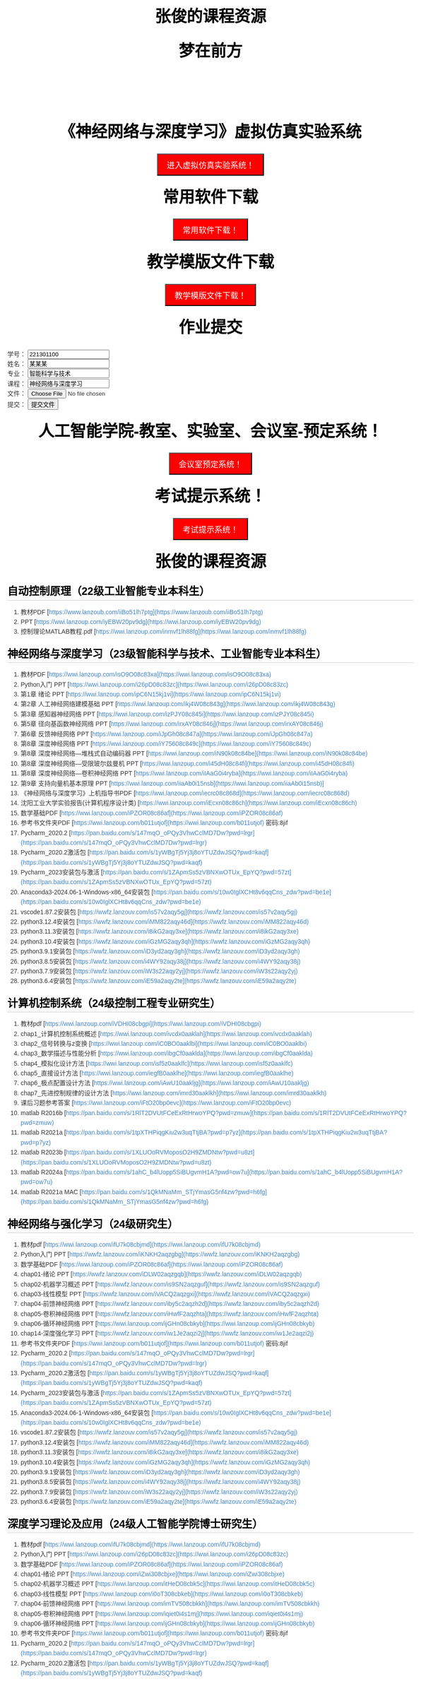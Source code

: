 # 张俊的课程资源

<head>  
    <meta charset="utf-8" />  
    <style type="text/css">  
                html,body,div,span,applet,object,iframe,h1,h2,h3,h4,h5,h6,p,blockquote,pre,a,abbr,acronym,address,big,cite,code,del,dfn,em,img,ins,kbd,q,s,samp,small,strike,strong,sub,sup,tt,var,b,u,i,center,dl,dt,dd,ol,ul,li,fieldset,form,label,legend,table,caption,tbody,tfoot,thead,tr,th,td,article,aside,canvas,details,embed,figure,figcaption,footer,header,hgroup,menu,nav,output,ruby,section,summary,time,mark,audio,video{margin:0;padding:0;border:0}body{font-family:Helvetica,arial,freesans,clean,sans-serif;font-size:14px;line-height:1.6;color:#333;background-color:#fff;padding:20px;max-width:960px;margin:0 auto}body>*:first-child{margin-top:0 !important}body>*:last-child{margin-bottom:0 !important}p,blockquote,ul,ol,dl,table,pre{margin:15px 0}h1,h2,h3,h4,h5,h6{margin:20px 0 10px;padding:0;font-weight:bold;-webkit-font-smoothing:antialiased}h1 tt,h1 code,h2 tt,h2 code,h3 tt,h3 code,h4 tt,h4 code,h5 tt,h5 code,h6 tt,h6 code{font-size:inherit}h1{font-size:28px;color:#000}h2{font-size:24px;border-bottom:1px solid #ccc;color:#000}h3{font-size:18px}h4{font-size:16px}h5{font-size:14px}h6{color:#777;font-size:14px}body>h2:first-child,body>h1:first-child,body>h1:first-child+h2,body>h3:first-child,body>h4:first-child,body>h5:first-child,body>h6:first-child{margin-top:0;padding-top:0}a:first-child h1,a:first-child h2,a:first-child h3,a:first-child h4,a:first-child h5,a:first-child h6{margin-top:0;padding-top:0}h1+p,h2+p,h3+p,h4+p,h5+p,h6+p{margin-top:10px}a{color:#4183c4;text-decoration:none}a:hover{text-decoration:underline}ul,ol{padding-left:30px}ul li>:first-child,ol li>:first-child,ul li ul:first-of-type,ol li ol:first-of-type,ul li ol:first-of-type,ol li ul:first-of-type{margin-top:0}ul ul,ul ol,ol ol,ol ul{margin-bottom:0}dl{padding:0}dl dt{font-size:14px;font-weight:bold;font-style:italic;padding:0;margin:15px 0 5px}dl dt:first-child{padding:0}dl dt>:first-child{margin-top:0}dl dt>:last-child{margin-bottom:0}dl dd{margin:0 0 15px;padding:0 15px}dl dd>:first-child{margin-top:0}dl dd>:last-child{margin-bottom:0}pre,code,tt{font-size:12px;font-family:Consolas,"Liberation Mono",Courier,monospace}code,tt{margin:0;padding:0;white-space:nowrap;border:1px solid #eaeaea;background-color:#f8f8f8;border-radius:3px}pre>code{margin:0;padding:0;white-space:pre;border:0;background:transparent}pre{background-color:#f8f8f8;border:1px solid #ccc;font-size:13px;line-height:19px;overflow:auto;padding:6px 10px;border-radius:3px}pre code,pre tt{background-color:transparent;border:0}blockquote{border-left:4px solid #DDD;padding:0 15px;color:#777}blockquote>:first-child{margin-top:0}blockquote>:last-child{margin-bottom:0}hr{clear:both;margin:15px 0;height:0;overflow:hidden;border:0;background:transparent;border-bottom:4px solid #ddd;padding:0}table th{font-weight:bold}table th,table td{border:1px solid #ccc;padding:6px 13px}table tr{border-top:1px solid #ccc;background-color:#fff}table tr:nth-child(2n){background-color:#f8f8f8}img{max-width:100%}
        #container {  
            text-align: center;  
            padding: 20px;  
            border-radius: 15px;  
            box-shadow: 0 4px 30px rgba(0, 0, 0, 0.3); /* 阴影效果 */  
            background: rgba(255, 255, 255, 0.1); /* 半透明背景 */  
        }

        body_time {  
            margin: 0;  
            padding: 0;  
            height: 100%;  
            display: flex;  
            justify-content: center;  
            align-items: center;  
            font-family: Arial, sans-serif;  
            background: linear-gradient(135deg, #74ebd5, #acb6e5); /* 渐变背景 */  
            color: #fff; /* 字体颜色 */  
        }  
        
        h1 {
            text-align: center;  
            font-size: 36px;  
            margin-bottom: 20px;  
        }  
        #clock {  
            font-size: 64px; /* 增大字体 */  
            text-shadow: 2px 2px 10px rgba(0, 0, 0, 0.7); /* 字体阴影 */  
            animation: pulse 1s infinite; /* 动画效果 */  
        }  
        @keyframes pulse {  
            0% {  
                transform: scale(1);  
            }  
            50% {  
                transform: scale(1.05);  
            }  
            100% {  
                transform: scale(1);  
            }  
        }  
    </style>  
</head>
    
<body_time>   
    <div id="container">   
        <div id="clock"></div> <!-- 用于显示时间的div -->  
    </div>  

    <script>  
        function updateTime() {  
            const now = new Date();  
            const beijingTime = new Date(now.getTime());  
            const options = { hour: '2-digit', minute: '2-digit', second: '2-digit', hour12: false };  
            document.getElementById('clock').innerText = beijingTime.toLocaleTimeString('zh-CN', options);  
        }  

        setInterval(updateTime, 1000);  
        updateTime(); // 初始化显示时间  
    </script>  
</body_time>

<head>
 <meta charset="UTF-8">
 <title>带日期的时钟</title>
 <style>
 h1 {
 text-align: center;
 }
 </style>
 </head>
 
 <body>
 <div>
 <canvas id="c1" width="200px" height="200px">
 
 </canvas>
 </div>
 
 <script type="text/javascript">
 var clock = document.getElementById("c1").getContext("2d");
 
// var clock = $("#huabu").get(0).getContext("2d"); //$中使用画布
 
 function play() {
 clock.clearRect(0, 0, 200, 200);
 clock.save();
 clock.translate(100, 100); //把画布中心转移到canvas中间
 biaopan();
 run();
 clock.restore();
 }
 setInterval(function() {
 play();
 }, 1000);
 
 function biaopan() {
 //绘制表盘
 clock.strokeStyle = " #9932CC";
 clock.lineWidth = 5;
 clock.beginPath();
 clock.arc(0, 0, 95, 0, 2 * Math.PI);
 clock.stroke();
 
 //刻度(小时)
 clock.strokeStyle = "#9932CC";
 clock.lineWidth = 5;
 for(var i = 0; i < 12; i++) {
  clock.beginPath();
  clock.moveTo(0, -95);
  clock.lineTo(0, -85);
  clock.stroke();
  clock.rotate(2 * Math.PI / 12);
 }
 //刻度(分钟)
 clock.strokeStyle = "#9932CC";
 clock.lineWidth = 3;
 for(var i = 0; i < 60; i++) {
  clock.beginPath();
  clock.moveTo(0, -95);
  clock.lineTo(0, -90);
  clock.stroke();
  clock.rotate(2 * Math.PI / 60);
 }
 //绘制文字
 clock.textAlign = "center";
 clock.textBaseline = "middle";
 clock.fillStyle = "#6495ED";
 clock.font = "20px 微软雅黑"
 for(var i = 1; i < 13; i++) {
  clock.fillText(i,Math.sin(2*Math.PI /12*i)*75,Math.cos(2*Math.PI/12*i)*-75);
 }
 }
 
 function run() {
 var date = new Date();
 var h = date.getHours();
 var m = date.getMinutes();
 var s = date.getSeconds();
// if(h > 12) {
//  h = h - 12;
// }
 //日期
 var week = date.getDay();
 var month = date.getMonth() + 1;
 var day = date.getDate();
 switch (week){
  case 1: week = "星期一";
  break;
  case 2: week = "星期二";
  break;
  case 3: week = "星期三";
  break;
  case 4: week = "星期四";
  break;
  case 5: week = "星期五";
  break;
  case 6: week = "星期六";
  break;
  default: week = "星期天";
  break;
 }
 clock.save();
 clock.textAlign = "center";
 clock.textBaseline = "middle";
 clock.fillStyle = "black";
 clock.font = "16px"
 clock.fillText(week,0,-40);
 clock.fillText(month+" 月",-40,0);
 clock.fillText(day+" 号",40,0);
 clock.stroke();
 clock.restore();
 
 //时针
 //分针60格 分针5格 
 clock.save();
 clock.rotate(2 * Math.PI / 12 * h + (2 * Math.PI / 60 * m + 2 * Math.PI / 60 * s / 60) / 12);
 clock.strokeStyle = "black";
 clock.lineWidth = 7;
 clock.beginPath();
 clock.moveTo(0, 0);
 clock.lineTo(0, -40);
 clock.lineCap = "round";
 clock.stroke();
 clock.restore();
 //分针
 //秒针60格 分针一格
 clock.save();
 clock.beginPath();
 clock.strokeStyle = "#D2691E";
 clock.lineWidth = 5;
 clock.rotate(2 * Math.PI / 60 * m + 2 * Math.PI / 60 * s / 60);
 clock.moveTo(0, 0);
 clock.lineTo(0, -50);
 clock.lineCap = "round";
 clock.stroke();
 clock.restore();
 //秒针
 clock.strokeStyle = "red";
 clock.rotate(2 * Math.PI / 60 * s);
 clock.lineWidth = 4;
 clock.beginPath();
 clock.moveTo(0, 0);
 clock.lineTo(0, -60);
 clock.lineCap = "round";
 clock.stroke();
 //中心
 clock.fillStyle = " #CCFFFF";
 clock.lineWidth = 5;
 clock.beginPath();
 clock.arc(0, 0, 10, 0, 2 * Math.PI);
 clock.fill();
 clock.strokeStyle = "cadetblue";
 clock.stroke();
 
 }
 </script>
 </body>

# 梦在前方
<div align="center"> <iframe frameborder="no" border="0" marginwidth="0" marginheight="0" width=330 height=86 src="//music.163.com/outchain/player?type=2&id=70525&auto=1&height=66"></iframe> </div>

# 《神经网络与深度学习》虚拟仿真实验系统
<div align="center">
<input type="button" name="7" id="7" style="background-color: red; color: white; font-size: 18px; padding: 10px 20px;" value="进入虚拟仿真实验系统！" onclick="window.location.href='../index1.html'" />
</div>

# 常用软件下载
<div align="center">
<input type="button" name="7" id="7" style="background-color: red; color: white; font-size: 18px; padding: 10px 20px;" value="常用软件下载！" onclick="window.location.href='../index2.html'" />
</div>

# 教学模版文件下载
<div align="center">
<input type="button" name="7" id="7" style="background-color: red; color: white; font-size: 18px; padding: 10px 20px;" value="教学模版文件下载！" onclick="window.location.href='../index3.html'" />
</div>

# 作业提交
<body>
<form id="form1" name="form1" method="post" action="">
  <label for="1">学号：</label>
  <input name="1" type="text" id="1" value="221301100" />
</form>

<form id="form2" name="form2" method="post" action="">
  <label for="2">姓名：</label>
  <input name="2" type="text" id="2" value="某某某" />
</form>

<form id="form3" name="form3" method="post" action="">
  <label for="3">专业：</label>
  <input name="3" type="text" id="3" value="智能科学与技术" />
</form>

<form id="form4" name="form4" method="post" action="">
  <label for="4">课程：</label>
  <input name="4" type="text" id="4" value="神经网络与深度学习" />
</form>

<form id="form5" name="form5" enctype="multipart/form-data" method="post" action="">
  <label for="5">文件：   </label>
  <input type="file" name="5" id="5" />
 </form>

<form id="form6" name="form6" method="post" action="">
  提交：
  <input type="submit" name="6" id="6" value="提交文件" onclick="alert('开发中，敬请期待！...')" />
 </form>
</body>

# 人工智能学院-教室、实验室、会议室-预定系统！
<div align="center">
<input type="button" name="7" id="7" style="background-color: red; color: white; font-size: 18px; padding: 10px 20px;" value="会议室预定系统！" onclick="window.location.href='../index5.html'" />
</div>
</body>

# 考试提示系统！
<div align="center">
<input type="button" name="7" id="7" style="background-color: red; color: white; font-size: 18px; padding: 10px 20px;" value="考试提示系统！" onclick="window.location.href='../examapp.html'" />
</div>

# 张俊的课程资源

## 自动控制原理（22级工业智能专业本科生）

1. 教材PDF                    [https://www.lanzoub.com/iiBo51lh7ptg](https://www.lanzoub.com/iiBo51lh7ptg)
2. PPT                        [https://wwi.lanzoup.com/iyEBW20pv9dg](https://wwi.lanzoup.com/iyEBW20pv9dg)
3. 控制理论MATLAB教程.pdf      [https://wwi.lanzoup.com/inmvf1lh88fg](https://wwi.lanzoup.com/inmvf1lh88fg)

## 神经网络与深度学习（23级智能科学与技术、工业智能专业本科生）

1. 教材PDF                        [https://wwi.lanzoup.com/isO9O08c83xa](https://wwi.lanzoup.com/isO9O08c83xa)
2. Python入门 PPT                 [https://wwi.lanzoup.com/i26pD08c83zc](https://wwi.lanzoup.com/i26pD08c83zc)
3. 第1章 绪论 PPT                  [https://wwi.lanzoup.com/ipC6N15kj1vi](https://wwi.lanzoup.com/ipC6N15kj1vi)
4. 第2章 人工神经网络建模基础 PPT    [https://wwi.lanzoup.com/ikj4W08c843g](https://wwi.lanzoup.com/ikj4W08c843g)
5. 第3章 感知器神经网络 PPT         [https://wwi.lanzoup.com/izPJY08c845i](https://wwi.lanzoup.com/izPJY08c845i)
6. 第5章 径向基函数神经网络 PPT      [https://wwi.lanzoup.com/irxAY08c846j](https://wwi.lanzoup.com/irxAY08c846j)
7. 第6章 反馈神经网络 PPT           [https://wwi.lanzoup.com/iJpGh08c847a](https://wwi.lanzoup.com/iJpGh08c847a)
8. 第8章 深度神经网络 PPT           [https://wwi.lanzoup.com/iY75608c849c](https://wwi.lanzoup.com/iY75608c849c)
9. 第8章 深度神经网络—堆栈式自动编码器 PPT  [https://wwi.lanzoup.com/iN90k08c84be](https://wwi.lanzoup.com/iN90k08c84be)
10. 第8章 深度神经网络—受限玻尔兹曼机 PPT   [https://wwi.lanzoup.com/i45dH08c84fi](https://wwi.lanzoup.com/i45dH08c84fi)
11. 第8章 深度神经网络—卷积神经网络 PPT     [https://wwi.lanzoup.com/iIAaG0i4ryba](https://wwi.lanzoup.com/iIAaG0i4ryba)
12. 第9章  支持向量机基本原理 PPT          [https://wwi.lanzoup.com/iiaAb0i15nsb](https://wwi.lanzoup.com/iiaAb0i15nsb)]
13. 《神经网络与深度学习》上机指导书PDF      [https://wwi.lanzoup.com/iecrc08c868d](https://wwi.lanzoup.com/iecrc08c868d)
14. 沈阳工业大学实验报告(计算机程序设计类)    [https://wwi.lanzoup.com/iEcxn08c86ch](https://wwi.lanzoup.com/iEcxn08c86ch)
15. 数学基础PDF                    [https://wwi.lanzoup.com/iPZOR08c86af](https://wwi.lanzoup.com/iPZOR08c86af)
16. 参考书文件夹PDF                 [https://wwi.lanzoup.com/b011utjof](https://wwi.lanzoup.com/b011utjof)   密码:8jif
17. Pycharm_2020.2   [https://pan.baidu.com/s/147mqO_oPQy3VhwCclMD7Dw?pwd=lrgr](https://pan.baidu.com/s/147mqO_oPQy3VhwCclMD7Dw?pwd=lrgr)
18. Pycharm_2020.2激活包   [https://pan.baidu.com/s/1yWBgTj5Yj3j8oYTUZdwJSQ?pwd=kaqf](https://pan.baidu.com/s/1yWBgTj5Yj3j8oYTUZdwJSQ?pwd=kaqf)
19. Pycharm_2023安装包与激活   [https://pan.baidu.com/s/1ZApmSs5zVBNXwOTUx_EpYQ?pwd=57zt](https://pan.baidu.com/s/1ZApmSs5zVBNXwOTUx_EpYQ?pwd=57zt)
18. Anaconda3-2024.06-1-Windows-x86_64安装包   [https://pan.baidu.com/s/10w0IglXCHt8v6qqCns_zdw?pwd=be1e](https://pan.baidu.com/s/10w0IglXCHt8v6qqCns_zdw?pwd=be1e)
19. vscode1.87.2安装包   [https://wwfz.lanzouv.com/is57v2aqy5gj](https://wwfz.lanzouv.com/is57v2aqy5gj)
20. python3.12.4安装包   [https://wwfz.lanzouv.com/iMM822aqy46d](https://wwfz.lanzouv.com/iMM822aqy46d)
21. python3.11.3安装包   [https://wwfz.lanzouv.com/i8ikG2aqy3xe](https://wwfz.lanzouv.com/i8ikG2aqy3xe)
20. python3.10.4安装包   [https://wwfz.lanzouv.com/iGzMG2aqy3qh](https://wwfz.lanzouv.com/iGzMG2aqy3qh)
21. python3.9.1安装包   [https://wwfz.lanzouv.com/iD3yd2aqy3gh](https://wwfz.lanzouv.com/iD3yd2aqy3gh)
22. python3.8.5安装包   [https://wwfz.lanzouv.com/i4WY92aqy38j](https://wwfz.lanzouv.com/i4WY92aqy38j)
23. python3.7.9安装包   [https://wwfz.lanzouv.com/iW3s22aqy2yj](https://wwfz.lanzouv.com/iW3s22aqy2yj)
24. python3.6.4安装包   [https://wwfz.lanzouv.com/iE59a2aqy2te](https://wwfz.lanzouv.com/iE59a2aqy2te)

## 计算机控制系统（24级控制工程专业研究生）

1. 教材pdf                       [https://wwi.lanzoup.com/iVDHI08cbgpi](https://wwi.lanzoup.com/iVDHI08cbgpi)
2. chap1_计算机控制系统概述        [https://wwi.lanzoup.com/ivcdx0aaklah](https://wwi.lanzoup.com/ivcdx0aaklah)
3. chap2_信号转换与z变换           [https://wwi.lanzoup.com/iC0BO0aaklbi](https://wwi.lanzoup.com/iC0BO0aaklbi)
4. chap3_数学描述与性能分析         [https://wwi.lanzoup.com/ibgCf0aaklda](https://wwi.lanzoup.com/ibgCf0aaklda)
5. chap4_模拟化设计方法            [https://wwi.lanzoup.com/isf5z0aaklfc](https://wwi.lanzoup.com/isf5z0aaklfc)
6. chap5_直接设计方法              [https://wwi.lanzoup.com/iegfB0aaklhe](https://wwi.lanzoup.com/iegfB0aaklhe)
7. chap6_极点配置设计方法           [https://wwi.lanzoup.com/iAwU10aakljg](https://wwi.lanzoup.com/iAwU10aakljg)
8. chap7_先进控制规律的设计方法      [https://wwi.lanzoup.com/imrd30aaklkh](https://wwi.lanzoup.com/imrd30aaklkh)
9. 课后习题参考答案                 [https://wwi.lanzoup.com/iFtO20bp0evc](https://wwi.lanzoup.com/iFtO20bp0evc) 
10. matlab R2016b   [https://pan.baidu.com/s/1RlT2DVUtFCeExRtHrwoYPQ?pwd=zmuw](https://pan.baidu.com/s/1RlT2DVUtFCeExRtHrwoYPQ?pwd=zmuw)
11. matlab R2021a   [https://pan.baidu.com/s/1tpXTHPiqgKiu2w3uqTtjBA?pwd=p7yz](https://pan.baidu.com/s/1tpXTHPiqgKiu2w3uqTtjBA?pwd=p7yz)
12. matlab R2023b   [https://pan.baidu.com/s/1XLUOoRVMoposO2H9ZMDNtw?pwd=u8zt](https://pan.baidu.com/s/1XLUOoRVMoposO2H9ZMDNtw?pwd=u8zt)
13. matlab R2024a   [https://pan.baidu.com/s/1ahC_b4lUopp5SiBUgvmH1A?pwd=ow7u](https://pan.baidu.com/s/1ahC_b4lUopp5SiBUgvmH1A?pwd=ow7u)
14. matlab R2021a MAC  [https://pan.baidu.com/s/1QkMNaMm_STjYmasG5nf4zw?pwd=h6fg](https://pan.baidu.com/s/1QkMNaMm_STjYmasG5nf4zw?pwd=h6fg)

## 神经网络与强化学习（24级研究生）

1. 教材pdf                    [https://wwi.lanzoup.com/ifU7k08cbjmd](https://wwi.lanzoup.com/ifU7k08cbjmd)
2. Python入门 PPT             [https://wwfz.lanzouv.com/iKNKH2aqzgbg](https://wwfz.lanzouv.com/iKNKH2aqzgbg)
3. 数学基础PDF                 [https://wwi.lanzoup.com/iPZOR08c86af](https://wwi.lanzoup.com/iPZOR08c86af)
4. chap01-绪论 PPT             [https://wwfz.lanzouv.com/iDLW02aqzgqb](https://wwfz.lanzouv.com/iDLW02aqzgqb)
5. chap02-机器学习概述 PPT      [https://wwfz.lanzouv.com/is9SN2aqzguf](https://wwfz.lanzouv.com/is9SN2aqzguf)
6. chap03-线性模型 PPT         [https://wwfz.lanzouv.com/iVACQ2aqzgxi](https://wwfz.lanzouv.com/iVACQ2aqzgxi)
7. chap04-前馈神经网络 PPT      [https://wwfz.lanzouv.com/iby5c2aqzh2d](https://wwfz.lanzouv.com/iby5c2aqzh2d)
8. chap05-卷积神经网络 PPT      [https://wwfz.lanzouv.com/iHwfF2aqzhta](https://wwfz.lanzouv.com/iHwfF2aqzhta)
9. chap06-循环神经网络 PPT      [https://wwi.lanzoup.com/ijGHn08cbkyb](https://wwi.lanzoup.com/ijGHn08cbkyb)
10. chap14-深度强化学习 PPT      [https://wwfz.lanzouv.com/iw1Je2aqzi2j](https://wwfz.lanzouv.com/iw1Je2aqzi2j)
11. 参考书文件夹PDF             [https://wwi.lanzoup.com/b011utjof](https://wwi.lanzoup.com/b011utjof)   密码:8jif
12. Pycharm_2020.2   [https://pan.baidu.com/s/147mqO_oPQy3VhwCclMD7Dw?pwd=lrgr](https://pan.baidu.com/s/147mqO_oPQy3VhwCclMD7Dw?pwd=lrgr)
13. Pycharm_2020.2激活包   [https://pan.baidu.com/s/1yWBgTj5Yj3j8oYTUZdwJSQ?pwd=kaqf](https://pan.baidu.com/s/1yWBgTj5Yj3j8oYTUZdwJSQ?pwd=kaqf)
14. Pycharm_2023安装包与激活   [https://pan.baidu.com/s/1ZApmSs5zVBNXwOTUx_EpYQ?pwd=57zt](https://pan.baidu.com/s/1ZApmSs5zVBNXwOTUx_EpYQ?pwd=57zt)
15. Anaconda3-2024.06-1-Windows-x86_64安装包   [https://pan.baidu.com/s/10w0IglXCHt8v6qqCns_zdw?pwd=be1e](https://pan.baidu.com/s/10w0IglXCHt8v6qqCns_zdw?pwd=be1e)
16. vscode1.87.2安装包   [https://wwfz.lanzouv.com/is57v2aqy5gj](https://wwfz.lanzouv.com/is57v2aqy5gj)
17. python3.12.4安装包   [https://wwfz.lanzouv.com/iMM822aqy46d](https://wwfz.lanzouv.com/iMM822aqy46d)
18. python3.11.3安装包   [https://wwfz.lanzouv.com/i8ikG2aqy3xe](https://wwfz.lanzouv.com/i8ikG2aqy3xe)
19. python3.10.4安装包   [https://wwfz.lanzouv.com/iGzMG2aqy3qh](https://wwfz.lanzouv.com/iGzMG2aqy3qh)
20. python3.9.1安装包   [https://wwfz.lanzouv.com/iD3yd2aqy3gh](https://wwfz.lanzouv.com/iD3yd2aqy3gh)
21. python3.8.5安装包   [https://wwfz.lanzouv.com/i4WY92aqy38j](https://wwfz.lanzouv.com/i4WY92aqy38j)
22. python3.7.9安装包   [https://wwfz.lanzouv.com/iW3s22aqy2yj](https://wwfz.lanzouv.com/iW3s22aqy2yj)
23. python3.6.4安装包   [https://wwfz.lanzouv.com/iE59a2aqy2te](https://wwfz.lanzouv.com/iE59a2aqy2te)

## 深度学习理论及应用（24级人工智能学院博士研究生）

1. 教材pdf                    [https://wwi.lanzoup.com/ifU7k08cbjmd](https://wwi.lanzoup.com/ifU7k08cbjmd)
2. Python入门 PPT             [https://wwi.lanzoup.com/i26pD08c83zc](https://wwi.lanzoup.com/i26pD08c83zc)
3. 数学基础PDF                 [https://wwi.lanzoup.com/iPZOR08c86af](https://wwi.lanzoup.com/iPZOR08c86af)
4. chap01-绪论 PPT             [https://wwi.lanzoup.com/iZwi308cbjxe](https://wwi.lanzoup.com/iZwi308cbjxe)
5. chap02-机器学习概述 PPT      [https://wwi.lanzoup.com/itHeD08cbk5c](https://wwi.lanzoup.com/itHeD08cbk5c)
6. chap03-线性模型 PPT         [https://wwi.lanzoup.com/i0oT308cbkeb](https://wwi.lanzoup.com/i0oT308cbkeb)
7. chap04-前馈神经网络 PPT      [https://wwi.lanzoup.com/imTV508cbkkh](https://wwi.lanzoup.com/imTV508cbkkh)
8. chap05-卷积神经网络 PPT      [https://wwi.lanzoup.com/iqiet0i4s1mj](https://wwi.lanzoup.com/iqiet0i4s1mj)
9. chap06-循环神经网络 PPT      [https://wwi.lanzoup.com/ijGHn08cbkyb](https://wwi.lanzoup.com/ijGHn08cbkyb)
10. 参考书文件夹PDF             [https://wwi.lanzoup.com/b011utjof](https://wwi.lanzoup.com/b011utjof)   密码:8jif
11. Pycharm_2020.2   [https://pan.baidu.com/s/147mqO_oPQy3VhwCclMD7Dw?pwd=lrgr](https://pan.baidu.com/s/147mqO_oPQy3VhwCclMD7Dw?pwd=lrgr)
12. Pycharm_2020.2激活包   [https://pan.baidu.com/s/1yWBgTj5Yj3j8oYTUZdwJSQ?pwd=kaqf](https://pan.baidu.com/s/1yWBgTj5Yj3j8oYTUZdwJSQ?pwd=kaqf)

